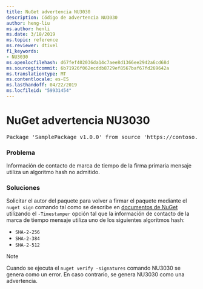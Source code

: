 ```yaml
---
title: NuGet advertencia NU3030
description: Código de advertencia NU3030
author: heng-liu
ms.author: henli
ms.date: 3/18/2019
ms.topic: reference
ms.reviewer: dtivel
f1_keywords:
- NU3030
ms.openlocfilehash: d67fef402036da14c7aee8d1366ee2942a6cd68d
ms.sourcegitcommit: 6b71926f062ecddb8729ef8567baf67fd269642a
ms.translationtype: MT
ms.contentlocale: es-ES
ms.lasthandoff: 04/22/2019
ms.locfileid: "59931454"
---
```

# <a name="nuget-warning-nu3030"></a>NuGet advertencia NU3030

<pre>Package 'SamplePackage v1.0.0' from source 'https://contoso.com/index.json': The primary signature's timestamp's message imprint uses an unsupported hash algorithm.</pre>

### <a name="issue"></a>Problema

Información de contacto de marca de tiempo de la firma primaria mensaje utiliza un algoritmo hash no admitido.  


### <a name="solution"></a>Soluciones

Solicitar el autor del paquete para volver a firmar el paquete mediante el `nuget sign` comando tal como se describe en [documentos de NuGet](https://docs.microsoft.com/en-us/nuget/create-packages/sign-a-package) utilizando el `-Timestamper` opción tal que la información de contacto de la marca de tiempo mensaje utiliza uno de los siguientes algoritmos hash:
* `SHA-2-256`
* `SHA-2-384`
* `SHA-2-512`


> [!Note]
> Cuando se ejecuta el `nuget verify -signatures` comando NU3030 se genera como un error. En caso contrario, se genera NU3030 como una advertencia.